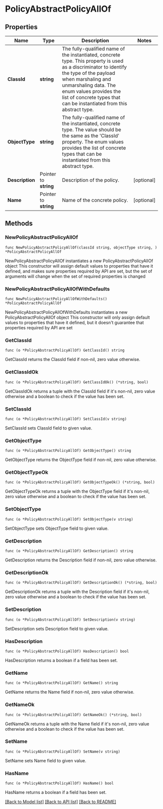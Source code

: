 # PolicyAbstractPolicyAllOf

## Properties

Name | Type | Description | Notes
------------ | ------------- | ------------- | -------------
**ClassId** | **string** | The fully-qualified name of the instantiated, concrete type. This property is used as a discriminator to identify the type of the payload when marshaling and unmarshaling data. The enum values provides the list of concrete types that can be instantiated from this abstract type. | 
**ObjectType** | **string** | The fully-qualified name of the instantiated, concrete type. The value should be the same as the &#39;ClassId&#39; property. The enum values provides the list of concrete types that can be instantiated from this abstract type. | 
**Description** | Pointer to **string** | Description of the policy. | [optional] 
**Name** | Pointer to **string** | Name of the concrete policy. | [optional] 

## Methods

### NewPolicyAbstractPolicyAllOf

`func NewPolicyAbstractPolicyAllOf(classId string, objectType string, ) *PolicyAbstractPolicyAllOf`

NewPolicyAbstractPolicyAllOf instantiates a new PolicyAbstractPolicyAllOf object
This constructor will assign default values to properties that have it defined,
and makes sure properties required by API are set, but the set of arguments
will change when the set of required properties is changed

### NewPolicyAbstractPolicyAllOfWithDefaults

`func NewPolicyAbstractPolicyAllOfWithDefaults() *PolicyAbstractPolicyAllOf`

NewPolicyAbstractPolicyAllOfWithDefaults instantiates a new PolicyAbstractPolicyAllOf object
This constructor will only assign default values to properties that have it defined,
but it doesn't guarantee that properties required by API are set

### GetClassId

`func (o *PolicyAbstractPolicyAllOf) GetClassId() string`

GetClassId returns the ClassId field if non-nil, zero value otherwise.

### GetClassIdOk

`func (o *PolicyAbstractPolicyAllOf) GetClassIdOk() (*string, bool)`

GetClassIdOk returns a tuple with the ClassId field if it's non-nil, zero value otherwise
and a boolean to check if the value has been set.

### SetClassId

`func (o *PolicyAbstractPolicyAllOf) SetClassId(v string)`

SetClassId sets ClassId field to given value.


### GetObjectType

`func (o *PolicyAbstractPolicyAllOf) GetObjectType() string`

GetObjectType returns the ObjectType field if non-nil, zero value otherwise.

### GetObjectTypeOk

`func (o *PolicyAbstractPolicyAllOf) GetObjectTypeOk() (*string, bool)`

GetObjectTypeOk returns a tuple with the ObjectType field if it's non-nil, zero value otherwise
and a boolean to check if the value has been set.

### SetObjectType

`func (o *PolicyAbstractPolicyAllOf) SetObjectType(v string)`

SetObjectType sets ObjectType field to given value.


### GetDescription

`func (o *PolicyAbstractPolicyAllOf) GetDescription() string`

GetDescription returns the Description field if non-nil, zero value otherwise.

### GetDescriptionOk

`func (o *PolicyAbstractPolicyAllOf) GetDescriptionOk() (*string, bool)`

GetDescriptionOk returns a tuple with the Description field if it's non-nil, zero value otherwise
and a boolean to check if the value has been set.

### SetDescription

`func (o *PolicyAbstractPolicyAllOf) SetDescription(v string)`

SetDescription sets Description field to given value.

### HasDescription

`func (o *PolicyAbstractPolicyAllOf) HasDescription() bool`

HasDescription returns a boolean if a field has been set.

### GetName

`func (o *PolicyAbstractPolicyAllOf) GetName() string`

GetName returns the Name field if non-nil, zero value otherwise.

### GetNameOk

`func (o *PolicyAbstractPolicyAllOf) GetNameOk() (*string, bool)`

GetNameOk returns a tuple with the Name field if it's non-nil, zero value otherwise
and a boolean to check if the value has been set.

### SetName

`func (o *PolicyAbstractPolicyAllOf) SetName(v string)`

SetName sets Name field to given value.

### HasName

`func (o *PolicyAbstractPolicyAllOf) HasName() bool`

HasName returns a boolean if a field has been set.


[[Back to Model list]](../README.md#documentation-for-models) [[Back to API list]](../README.md#documentation-for-api-endpoints) [[Back to README]](../README.md)



